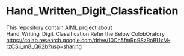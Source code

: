 # Hand_Written_Digit_Classfication
This repository contain AIML project about  Hand_Writing_Digit_Classification
Refer the Below ColobOratory 
https://colab.research.google.com/drive/10Ch5fmRp9SzRoBUxM-rzCSii_m8LQ62b?usp=sharing
